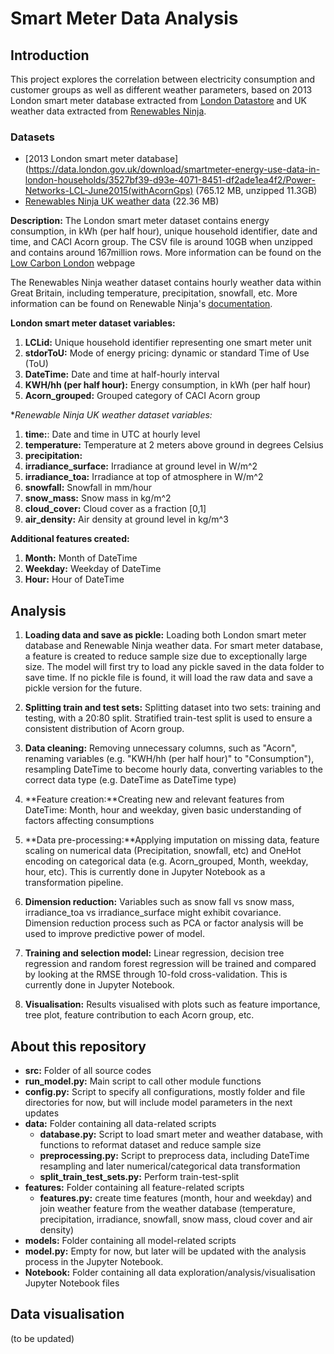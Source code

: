 # Smart Meter Data Analysis

## Introduction

This project explores the correlation between electricity consumption and customer groups as well as different weather parameters, based on 2013 London smart meter database extracted from [London Datastore](https://data.london.gov.uk/dataset/smartmeter-energy-use-data-in-london-households) and UK weather data extracted from [Renewables Ninja](https://www.renewables.ninja/).

### Datasets
* [2013 London smart meter database](https://data.london.gov.uk/download/smartmeter-energy-use-data-in-london-households/3527bf39-d93e-4071-8451-df2ade1ea4f2/Power-Networks-LCL-June2015(withAcornGps) (765.12 MB, unzipped 11.3GB)
* [Renewables Ninja UK weather data](https://www.renewables.ninja/country_downloads/GB/ninja_weather_country_GB_merra-2_land_area_weighted.csv) (22.36 MB)

**Description:**
The London smart meter dataset contains energy consumption, in kWh (per half hour), unique household identifier, date and time, and CACI Acorn group. The CSV file is around 10GB when unzipped and contains around 167million rows. More information can be found on the [Low Carbon London](https://innovation.ukpowernetworks.co.uk/) webpage

The Renewables Ninja weather dataset contains hourly weather data within Great Britain, including temperature, precipitation, snowfall, etc. More information can be found on Renewable Ninja's [documentation](https://www.renewables.ninja/documentation).

**London smart meter dataset variables:**
1. **LCLid:** Unique household identifier representing one smart meter unit
1. **stdorToU:** Mode of energy pricing: dynamic or standard Time of Use (ToU)
1. **DateTime:** Date and time at half-hourly interval
1. **KWH/hh (per half hour):** Energy consumption, in kWh (per half hour)
1. **Acorn_grouped:** Grouped category of CACI Acorn group

**Renewable Ninja UK weather dataset variables:*
1. **time:**: Date and time in UTC at hourly level
1. **temperature:** Temperature at 2 meters above ground in degrees Celsius
1. **precipitation:** 
1. **irradiance_surface:** Irradiance at ground level in W/m^2 
1. **irradiance_toa:** Irradiance at top of atmosphere in W/m^2 
1. **snowfall:** Snowfall in mm/hour
1. **snow_mass:** Snow mass in kg/m^2
1. **cloud_cover:** Cloud cover as a fraction [0,1]
1. **air_density:** Air density at ground level in kg/m^3

**Additional features created:**
1. **Month:** Month of DateTime
1. **Weekday:** Weekday of DateTime
1. **Hour:** Hour of DateTime

## Analysis
1. **Loading data and save as pickle:** Loading both London smart meter database and Renewable Ninja weather data. For smart meter database, a feature is created to reduce sample size due to exceptionally large size. The model will first try to load any pickle saved in the data folder to save time. If no pickle file is found, it will load the raw data and save a pickle version for the future. 

1. **Splitting train and test sets:** Splitting dataset into two sets: training and testing, with a 20:80 split. Stratified train-test split is used to ensure a consistent distribution of Acorn group. 

1. **Data cleaning:** Removing unnecessary columns, such as "Acorn", renaming variables (e.g. "KWH/hh (per half hour)" to "Consumption"), resampling DateTime to become hourly data, converting variables to the correct data type (e.g. DateTime as DateTime type)

1. **Feature creation:**Creating new and relevant features from DateTime: Month, hour and weekday, given basic understanding of factors affecting consumptions

1. **Data pre-processing:**Applying imputation on missing data, feature scaling on numerical data (Precipitation, snowfall, etc) and OneHot encoding on categorical data (e.g. Acorn_grouped, Month, weekday, hour, etc). This is currently done in Jupyter Notebook as a transformation pipeline.

1. **Dimension reduction:** Variables such as snow fall vs snow mass, irradiance_toa vs irradiance_surface might exhibit covariance. Dimension reduction process such as PCA or factor analysis will be used to improve predictive power of model.

1. **Training and selection model:** Linear regression, decision tree regression and random forest regression will be trained and compared by looking at the RMSE through 10-fold cross-validation. This is currently done in Jupyter Notebook. 

1. **Visualisation:** Results visualised with plots such as feature importance, tree plot, feature contribution to each Acorn group, etc. 

## About this repository
* **src:** Folder of all source codes
 * **run_model.py:** Main script to call other module functions
 * **config.py:** Script to specify all configurations, mostly folder and file directories for now, but will include model parameters in the next updates
 * **data:** Folder containing all data-related scripts
   * **database.py:** Script to load smart meter and weather database, with functions to reformat dataset and reduce sample size
   * **preprocessing.py:** Script to preprocess data, including DateTime resampling and later numerical/categorical data transformation   
   * **split_train_test_sets.py:** Perform train-test-split
 * **features:** Folder containing all feature-related scripts
   * **features.py:** create time features (month, hour and weekday) and join weather feature from the weather database (temperature, precipitation, irradiance, snowfall, snow mass, cloud cover and air density)
 * **models:** Folder containing all model-related scripts
  * **model.py:** Empty for now, but later will be updated with the analysis process in the Jupyter Notebook.
* **Notebook:** Folder containing all data exploration/analysis/visualisation Jupyter Notebook files

## Data visualisation
(to be updated)
